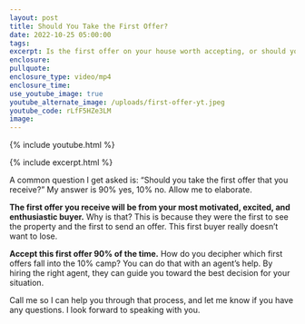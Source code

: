 ```yaml
---
layout: post
title: Should You Take the First Offer?
date: 2022-10-25 05:00:00
tags:
excerpt: Is the first offer on your house worth accepting, or should you wait?
enclosure:
pullquote:
enclosure_type: video/mp4
enclosure_time:
use_youtube_image: true
youtube_alternate_image: /uploads/first-offer-yt.jpeg
youtube_code: rLfF5HZe3LM
image:
---
```

{% include youtube.html %}

{% include excerpt.html %}

A common question I get asked is: “Should you take the first offer that you receive?” My answer is 90% yes, 10% no. Allow me to elaborate.&nbsp;

**The first offer you receive will be from your most motivated, excited, and enthusiastic buyer.** Why is that? This is because they were the first to see the property and the first to send an offer. This first buyer really doesn’t want to lose.

**Accept this first offer 90% of the time.** How do you decipher which first offers fall into the 10% camp? You can do that with an agent’s help. By hiring the right agent, they can guide you toward the best decision for your situation.

Call me so I can help you through that process, and let me know if you have any questions. I look forward to speaking with you.